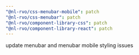 ```yaml
---
"@nl-rvo/css-menubar-mobile": patch
"@nl-rvo/css-menubar": patch
"@nl-rvo/component-library-css": patch
"@nl-rvo/component-library-react": patch
---
```


update menubar and menubar mobile styling issues
